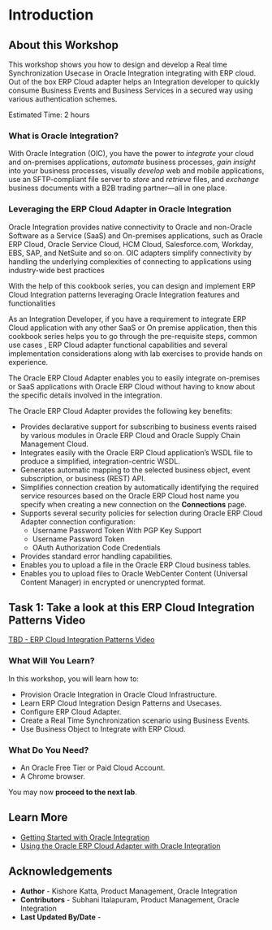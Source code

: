 # Introduction

## About this Workshop

This workshop shows you how to design and develop a Real time Synchronization Usecase in Oracle Integration integrating with ERP cloud. Out of the box ERP Cloud adapter helps an Integration developer to quickly consume Business Events and Business Services in a secured way using various authentication schemes.

Estimated Time: 2 hours

### What is Oracle Integration?
With Oracle Integration (OIC), you have the power to *integrate* your cloud and on-premises applications, *automate* business processes, *gain insight* into your business processes, visually *develop* web and mobile applications, use an SFTP-compliant file server to *store* and *retrieve* files, and *exchange* business documents with a B2B trading partner—all in one place.

### Leveraging the ERP Cloud Adapter in Oracle Integration

Oracle Integration provides native connectivity to Oracle and non-Oracle Software as a Service (SaaS) and On-premises applications, such as Oracle ERP Cloud, Oracle Service Cloud, HCM Cloud, Salesforce.com, Workday, EBS, SAP, and NetSuite and so on. OIC adapters simplify connectivity by handling the underlying complexities of connecting to applications using industry-wide best practices

With the help of this cookbook series, you can design and implement ERP Cloud Integration patterns leveraging Oracle Integration features and functionalities

As an Integration Developer, if you have a requirement to integrate ERP Cloud application with any other SaaS or On premise application, then this cookbook series helps you to go through the pre-requisite steps, common use cases , ERP Cloud adapter functional capabilities and several implementation considerations along with lab exercises to provide hands on experience.

The Oracle ERP Cloud Adapter enables you to easily integrate on-premises or SaaS applications with Oracle ERP Cloud without having to know about the specific details involved in the integration.

The Oracle ERP Cloud Adapter provides the following key benefits:
- Provides declarative support for subscribing to business events raised by various modules in Oracle ERP Cloud and Oracle Supply Chain Management Cloud.
- Integrates easily with the Oracle ERP Cloud application’s WSDL file to produce a simplified, integration-centric WSDL.
- Generates automatic mapping to the selected business object, event subscription, or business (REST) API.
- Simplifies connection creation by automatically identifying the required service resources based on the Oracle ERP Cloud host name you specify when creating a new connection on the **Connections** page.
- Supports several security policies for selection during Oracle ERP Cloud Adapter connection configuration:
    - Username Password Token With PGP Key Support
    - Username Password Token
    - OAuth Authorization Code Credentials
- Provides standard error handling capabilities.
- Enables you to upload a file in the Oracle ERP Cloud business tables.
- Enables you to upload files to Oracle WebCenter Content (Universal Content Manager) in encrypted or unencrypted format.

##	Task	1: Take a look at this ERP Cloud Integration Patterns Video

[TBD - ERP Cloud Integration Patterns Video](<replace youtube video link here>)

### What Will You Learn?

In this workshop, you will learn how to:

* Provision Oracle Integration in Oracle Cloud Infrastructure.
* Learn ERP Cloud Integration Design Patterns and Usecases.
* Configure ERP Cloud Adapter.
* Create a Real Time Synchronization scenario using Business Events.
* Use Business Object to Integrate with ERP Cloud.

### What Do You Need?

* An Oracle Free Tier or Paid Cloud Account.
* A Chrome browser.

You may now **proceed to the next lab**.

## Learn More

* [Getting Started with Oracle Integration](https://docs.oracle.com/en/cloud/paas/integration-cloud)
* [Using the Oracle ERP Cloud Adapter with Oracle Integration](https://docs.oracle.com/en/cloud/paas/integration-cloud/erp-adapter)

## Acknowledgements

* **Author** - Kishore Katta, Product Management, Oracle Integration
* **Contributors** - Subhani Italapuram, Product Management, Oracle Integration
* **Last Updated By/Date** -
